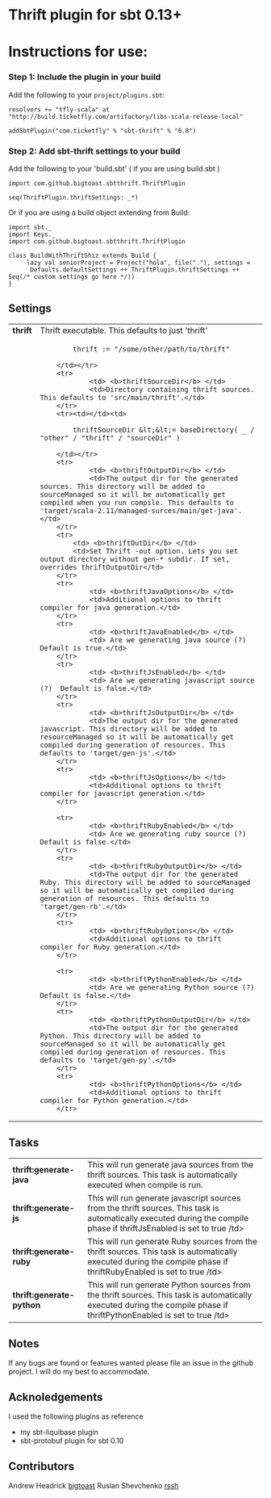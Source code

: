 Thrift plugin for sbt 0.13+
====================================

# Instructions for use:
### Step 1: Include the plugin in your build

Add the following to your `project/plugins.sbt`:

    resolvers += "tfly-scala" at "http://build.ticketfly.com/artifactory/libs-scala-release-local"

    addSbtPlugin("com.ticketfly" % "sbt-thrift" % "0.8")

### Step 2: Add sbt-thrift settings to your build

Add the following to your 'build.sbt' ( if you are using build.sbt )


    import com.github.bigtoast.sbtthrift.ThriftPlugin

    seq(ThriftPlugin.thriftSettings: _*)

Or if you are using a build object extending from Build:

    import sbt._
    import Keys._
    import com.github.bigtoast.sbtthrift.ThriftPlugin

    class BuildWithThriftShiz extends Build {
         lazy val seniorProject = Project("hola", file("."), settings =
          Defaults.defaultSettings ++ ThriftPlugin.thriftSettings ++ Seq(/* custom settings go here */))
    }


## Settings

<table>
        <tr>
                <td> <b>thrift</b> </td>
                <td>Thrift executable. This defaults to just 'thrift'</td>
        </tr>
        <tr><td></td><td>

            thrift := "/some/other/path/to/thrift"

        </td></tr>
        <tr>
                <td> <b>thriftSourceDir</b> </td>
                <td>Directory containing thrift sources. This defaults to 'src/main/thrift'.</td>
        </tr>
        <tr><td></td><td>

            thriftSourceDir &lt;&lt;= baseDirectory( _ / "other" / "thrift" / "sourceDir" )

        </td></tr>
        <tr>
                <td> <b>thriftOutputDir</b> </td>
                <td>The output dir for the generated sources. This directory will be added to sourceManaged so it will be automatically get compiled when you run compile. This defaults to 'target/scala-2.11/managed-surces/main/get-java'.</td>
        </tr>
        <tr>
            <td> <b>thriftOutDir</b> </td>
            <td>Set Thrift -out option. Lets you set output directory without gen-* subdir. If set, overrides thriftOutputDir</td>
        </tr>
        <tr>
                <td> <b>thriftJavaOptions</b> </td>
                <td>Additional options to thrift compiler for java generation.</td>
        </tr>
        <tr>
                <td> <b>thriftJavaEnabled</b> </td>
                <td> Are we generating java source (?)  Default is true.</td>
        </tr>
        <tr>
                <td> <b>thriftJsEnabled</b> </td>
                <td> Are we generating javascript source (?)  Default is false.</td>
        </tr>
        <tr>
                <td> <b>thriftJsOutputDir</b> </td>
                <td>The output dir for the generated javascript. This directory will be added to resourceManaged so it will be automatically get compiled during generation of resources. This defaults to 'target/gen-js'.</td>
        </tr>
        <tr>
                <td> <b>thriftJsOptions</b> </td>
                <td>Additional options to thrift compiler for javascript generation.</td>
        </tr>

        <tr>
                <td> <b>thriftRubyEnabled</b> </td>
                <td> Are we generating ruby source (?)  Default is false.</td>
        </tr>
        <tr>
                <td> <b>thriftRubyOutputDir</b> </td>
                <td>The output dir for the generated Ruby. This directory will be added to sourceManaged so it will be automatically get compiled during generation of resources. This defaults to 'target/gen-rb'.</td>
        </tr>
        <tr>
                <td> <b>thriftRubyOptions</b> </td>
                <td>Additional options to thrift compiler for Ruby generation.</td>
        </tr>

        <tr>
                <td> <b>thriftPythonEnabled</b> </td>
                <td> Are we generating Python source (?)  Default is false.</td>
        </tr>
        <tr>
                <td> <b>thriftPythonOutputDir</b> </td>
                <td>The output dir for the generated Python. This directory will be added to sourceManaged so it will be automatically get compiled during generation of resources. This defaults to 'target/gen-py'.</td>
        </tr>
        <tr>
                <td> <b>thriftPythonOptions</b> </td>
                <td>Additional options to thrift compiler for Python generation.</td>
        </tr>

</table>

## Tasks

<table>
        <tr>
                <td> <b>thrift:generate-java</b> </td>
                <td>This will run generate java sources from the thrift sources. This task is automatically executed when compile is run.</td>
        </tr>
        <tr>
                <td> <b>thrift:generate-js</b> </td>
                <td>This will run generate javascript sources from the thrift sources. This task is automatically executed during the compile phase if thriftJsEnabled is set to true /td>
        </tr>
        <tr>
                <td> <b>thrift:generate-ruby</b> </td>
                <td>This will run generate Ruby sources from the thrift sources. This task is automatically executed during the compile phase if thriftRubyEnabled is set to true /td>
        </tr>
         <tr>
                 <td> <b>thrift:generate-python</b> </td>
                 <td>This will run generate Python sources from the thrift sources. This task is automatically executed during the compile phase if thriftPythonEnabled is set to true /td>
         </tr>

</table>


Notes
------------------

If any bugs are found or features wanted please file an issue in the github project. I will do my best to accommodate.


Acknoledgements
---------------
I used the following plugins as reference

 * my sbt-liquibase plugin
 * sbt-protobuf plugin for sbt 0.10


Contributors
------------
Andrew Headrick [bigtoast]("http://github.com/bigtoast")
Ruslan Shevchenko [rssh]("http://github.com/rssh")

